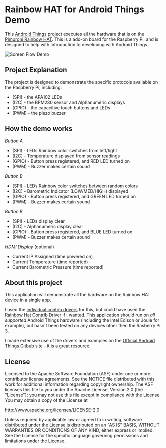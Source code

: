

Rainbow HAT for Android Things Demo
===================================

This [Android Things](https://developers.android.com/things) project executes all the hardware that is on the [Pimoroni Rainbow HAT](https://shop.pimoroni.com/products/rainbow-hat-for-android-things).  This is a add-on board for the Raspberry Pi, and is designed to help with introduction to developing with Android Things.

![Screen Flow Demo](https://github.com/mwolfson/AndroidThings_RainbowHatDemo/blob/master/art/atdemo.gif)

Project Explanation
-------------------

The project is designed to demonstrate the specific protocols available on the Raspberry Pi, including:
* (SPI) - the APA102 LEDs
* (I2C) - the BPM280 sensor and Alphanumeric displays
* (GPIO) - the capacitive touch buttons and LEDs
* (PWM) - the piezo buzzer

How the demo works
------------------

_*Button A*_
* (SPI) - LEDs Rainbow color switches from left/tight
* (I2C) - Temperature displayed from sensor readings 
* (GPIO) - Button press registered, and RED LED turned on
* (PWM) - Buzzer makes certain sound

_*Button B*_
* (SPI) - LEDs Rainbow color switches between random colors
* (I2C) - Barometric Indicator (LOW/MED/HIGH) displayed
* (GPIO) - Button press registered, and GREEN LED turned on
* (PWM) - Buzzer makes certain sound

_*Button B*_  
* (SPI) - LEDs display clear
* (I2C) - Alphanumeric display clear
* (GPIO) - Button press registered, and BLUE LED turned on
* (PWM) - Buzzer makes certain sound

_*HDMI Display*_ (optional)
* Current IP Assigned (time powered on)
* Current Temperature (time reported)
* Current Barometric Pressure (time reported)

About this project
------------------

This application will demonstrate all the hardware on the Rainbow HAT device in a single app.  

I used the [individual contrib drivers](https://github.com/androidthings/contrib-drivers) for this, but could have used the [Rainbow Hat Contrib Driver](https://github.com/androidthings/contrib-drivers/tree/master/rainbowhat) if I wanted.  This application should run on _*all supported*_ Android Things hardware (including the Intel Edison or Joule for example), but hasn't been tested on any devices other then the Rasberry Pi 3.

I made extensive use of the drivers and examples on the [Official Android Things Gitbub](https://github.com/androidthings) site - it is a great resource.

License
-------

Licensed to the Apache Software Foundation (ASF) under one or more contributor
license agreements.  See the NOTICE file distributed with this work for
additional information regarding copyright ownership.  The ASF licenses this
file to you under the Apache License, Version 2.0 (the "License"); you may not
use this file except in compliance with the License.  You may obtain a copy of
the License at

  http://www.apache.org/licenses/LICENSE-2.0

Unless required by applicable law or agreed to in writing, software
distributed under the License is distributed on an "AS IS" BASIS, WITHOUT
WARRANTIES OR CONDITIONS OF ANY KIND, either express or implied.  See the
License for the specific language governing permissions and limitations under
the License.

